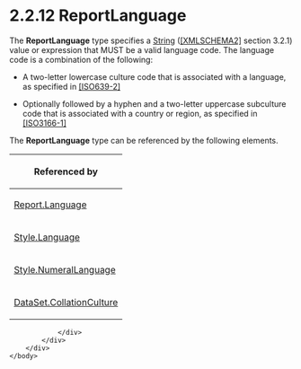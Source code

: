 <html dir="LTR" xmlns:mshelp="http://msdn.microsoft.com/mshelp" xmlns:ddue="http://ddue.schemas.microsoft.com/authoring/2003/5" xmlns:xlink="http://www.w3.org/1999/xlink" xmlns:tool="http://www.microsoft.com/tooltip">
    <head>
        <meta http-equiv="Content-Type" content="text/html; CHARSET=utf-8"></meta>
        <meta name="save" content="history"></meta>
        <title>2.2.12 ReportLanguage</title>
        <xml>
            <mshelp:toctitle title="2.2.12 ReportLanguage"></mshelp:toctitle>
            <mshelp:rltitle title="[MS-RDL]: ReportLanguage"></mshelp:rltitle>
            <mshelp:keyword index="A" term="9982ce05-56fe-4b2b-b929-7a08663f3a9e"></mshelp:keyword>
            <mshelp:attr name="DCSext.ContentType" value="open specification"></mshelp:attr>
            <mshelp:attr name="AssetID" value="9982ce05-56fe-4b2b-b929-7a08663f3a9e"></mshelp:attr>
            <mshelp:attr name="TopicType" value="kbRef"></mshelp:attr>
            <mshelp:attr name="DCSext.Title" value="[MS-RDL]: ReportLanguage" />
        </xml>
    </head>
    <body>
        <div id="header">
            <h1 class="heading">2.2.12 ReportLanguage</h1>
        </div>
        <div id="mainSection">
            <div id="mainBody">
                <div id="allHistory" class="saveHistory"></div>
                <div id="sectionSection0" class="section" name="collapseableSection">
                    

<p>The <b>ReportLanguage</b> type specifies a <a href="1ed81ef3-a683-45e3-aaad-bd2bbe71bc3d.md">String</a> (<a href="https://go.microsoft.com/fwlink/?LinkId=90610">[XMLSCHEMA2]</a> section
3.2.1) value or expression that MUST be a valid language code. The language
code is a combination of the following:</p>

<ul><li><p><span><span> 
</span></span>A two-letter lowercase culture code that is associated with a
language, as specified in <a href="https://go.microsoft.com/fwlink/?LinkId=100294">[ISO639-2]</a></p>

</li><li><p><span><span> 
</span></span>Optionally followed by a hyphen and a two-letter uppercase
subculture code that is associated with a country or region, as specified in <a href="https://go.microsoft.com/fwlink/?LinkId=147713">[ISO3166-1]</a></p>

</li></ul><p>The <b>ReportLanguage</b> type can be referenced by the
following elements.</p>

<table>
 <thead>
  <tr>
   <th>
   <p>Referenced by</p>
   </th>
  </tr>
 </thead>
 <tr>
  <td>
  <p><a href="fb9b0139-e164-4161-9fe5-ab1ae5c3730f.md">Report.Language</a></p>
  </td>
 </tr>
 <tr>
  <td>
  <p><a href="24ec0449-f8b7-4c6f-bcf8-1f08537176be.md">Style.Language</a></p>
  </td>
 </tr>
 <tr>
  <td>
  <p><a href="bf896159-675f-417b-b221-a0d590cbef25.md">Style.NumeralLanguage</a></p>
  </td>
 </tr>
 <tr>
  <td>
  <p><a href="12c29cdb-c707-4e8f-9743-9edb7f204436.md">DataSet.CollationCulture</a></p>
  </td>
 </tr>
</table>

<p> </p>


                </div>
            </div>
        </div>
    </body>
</html>